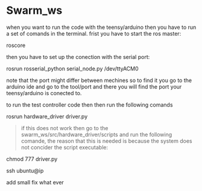 # Swarm_ws
when you want to run the code with the teensy/arduino then you have to run a set of comands in the terminal.
frist you have to start the ros master:

roscore

then you have to set up the conection with the serial port:

rosrun rosserial_python serial_node.py /dev/ttyACM0

note that the port might differ between mechines so to find it you go to the arduino ide and go to the tool/port and there you will find the port your teensy/arduino is conected to.  

to run the test controller code then then run the following comands

rosrun hardware_driver driver.py

>if this does not work then go to the swarm_ws/src/hardware_driver/scripts and run the following comande, the reason that this is needed is because the system does not concider the script executable:

chmod 777 driver.py

ssh ubuntu@ip

add small fix what ever

